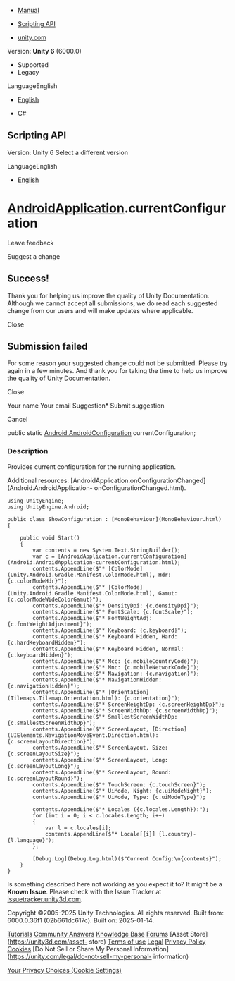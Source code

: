 [ ]()

  * [Manual](../Manual/index.html)
  * [Scripting API](../ScriptReference/index.html)

  * [unity.com](https://unity.com/)

Version: **Unity 6** (6000.0)

  * Supported
  * Legacy

LanguageEnglish

  * [English]()

  * C#

[ ](https://docs.unity3d.com)

## Scripting API

Version: Unity 6 Select a different version

LanguageEnglish

  * [English]()

#  [AndroidApplication](Android.AndroidApplication.html).currentConfiguration

Leave feedback

Suggest a change

## Success!

Thank you for helping us improve the quality of Unity Documentation. Although
we cannot accept all submissions, we do read each suggested change from our
users and will make updates where applicable.

Close

## Submission failed

For some reason your suggested change could not be submitted. Please <a>try
again</a> in a few minutes. And thank you for taking the time to help us
improve the quality of Unity Documentation.

Close

Your name Your email Suggestion* Submit suggestion

Cancel

[ ]()

public static
[Android.AndroidConfiguration](Android.AndroidConfiguration.html)
currentConfiguration;

### Description

Provides current configuration for the running application.

Additional resources:
[AndroidApplication.onConfigurationChanged](Android.AndroidApplication-
onConfigurationChanged.html).

    
    
    using UnityEngine;
    using UnityEngine.Android;  
      
    public class ShowConfiguration : [MonoBehaviour](MonoBehaviour.html)
    {  
      
        public void Start()
        {
            var contents = new System.Text.StringBuilder();
            var c = [AndroidApplication.currentConfiguration](Android.AndroidApplication-currentConfiguration.html);
            contents.AppendLine($"* [ColorMode](Unity.Android.Gradle.Manifest.ColorMode.html), Hdr: {c.colorModeHdr}");
            contents.AppendLine($"* [ColorMode](Unity.Android.Gradle.Manifest.ColorMode.html), Gamut: {c.colorModeWideColorGamut}");
            contents.AppendLine($"* DensityDpi: {c.densityDpi}");
            contents.AppendLine($"* FontScale: {c.fontScale}");
            contents.AppendLine($"* FontWeightAdj: {c.fontWeightAdjustment}");
            contents.AppendLine($"* Keyboard: {c.keyboard}");
            contents.AppendLine($"* Keyboard Hidden, Hard: {c.hardKeyboardHidden}");
            contents.AppendLine($"* Keyboard Hidden, Normal: {c.keyboardHidden}");
            contents.AppendLine($"* Mcc: {c.mobileCountryCode}");
            contents.AppendLine($"* Mnc: {c.mobileNetworkCode}");
            contents.AppendLine($"* Navigation: {c.navigation}");
            contents.AppendLine($"* NavigationHidden: {c.navigationHidden}");
            contents.AppendLine($"* [Orientation](Tilemaps.Tilemap.Orientation.html): {c.orientation}");
            contents.AppendLine($"* ScreenHeightDp: {c.screenHeightDp}");
            contents.AppendLine($"* ScreenWidthDp: {c.screenWidthDp}");
            contents.AppendLine($"* SmallestScreenWidthDp: {c.smallestScreenWidthDp}");
            contents.AppendLine($"* ScreenLayout, [Direction](UIElements.NavigationMoveEvent.Direction.html): {c.screenLayoutDirection}");
            contents.AppendLine($"* ScreenLayout, Size: {c.screenLayoutSize}");
            contents.AppendLine($"* ScreenLayout, Long: {c.screenLayoutLong}");
            contents.AppendLine($"* ScreenLayout, Round: {c.screenLayoutRound}");
            contents.AppendLine($"* TouchScreen: {c.touchScreen}");
            contents.AppendLine($"* UiMode, Night: {c.uiModeNight}");
            contents.AppendLine($"* UiMode, Type: {c.uiModeType}");  
      
            contents.AppendLine($"* Locales ({c.locales.Length}):");
            for (int i = 0; i < c.locales.Length; i++)
            {
                var l = c.locales[i];
                contents.AppendLine($"* Locale[{i}] {l.country}-{l.language}");
            };  
      
            [Debug.Log](Debug.Log.html)($"Current Config:\n{contents}");
        }
    }

Is something described here not working as you expect it to? It might be a
**Known Issue**. Please check with the Issue Tracker at
[issuetracker.unity3d.com](https://issuetracker.unity3d.com).

Copyright ©2005-2025 Unity Technologies. All rights reserved. Built from:
6000.0.36f1 (02b661dc617c). Built on: 2025-01-14.

[Tutorials](https://unity3d.com/learn) [Community
Answers](https://answers.unity3d.com) [Knowledge
Base](https://support.unity3d.com/hc/en-us)
[Forums](https://forum.unity3d.com) [Asset Store](https://unity3d.com/asset-
store) [Terms of use](https://docs.unity3d.com/Manual/TermsOfUse.html)
[Legal](https://unity.com/legal) [Privacy
Policy](https://unity.com/legal/privacy-policy)
[Cookies](https://unity.com/legal/cookie-policy) [Do Not Sell or Share My
Personal Information](https://unity.com/legal/do-not-sell-my-personal-
information)

[Your Privacy Choices (Cookie Settings)](javascript:void\(0\);)

